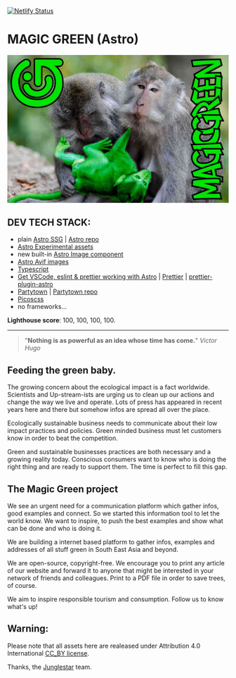 [![Netlify Status](https://api.netlify.com/api/v1/badges/91072c23-42b0-45bf-ab7a-e7749162b0f5/deploy-status)](https://app.netlify.com/sites/magicgreenastro/deploys)

# MAGIC GREEN (Astro)

[![magic green](./src/assets/p/og_large_image.jpg)](https://magicgreen.junglestar.org)

## DEV TECH STACK:

- plain [Astro SSG](https://docs.astro.build/en/getting-started/) | [Astro repo](https://github.com/withastro/astro)
- [Astro Experimental assets](https://docs.astro.build/en/guides/assets/)
- new built-in [Astro Image component](https://docs.astro.build/en/guides/assets/#convert-from-astrojsimage)
- [Astro Avif images](https://docs.astro.build/en/guides/assets/#properties)
- [Typescript](https://docs.astro.build/en/guides/typescript/)
- [Get VSCode, eslint & prettier working with Astro](https://patheticgeek.dev/blog/astro-prettier-eslint-vscode) | [Prettier](https://docs.astro.build/en/editor-setup/#prettier) | [prettier-plugin-astro](https://github.com/withastro/prettier-plugin-astro)
- [Partytown](https://docs.astro.build/en/guides/integrations-guide/partytown/) | [Partytown repo](https://github.com/withastro/astro/tree/main/packages/integrations/partytown)
- [Picoscss](https://picocss.com/)
- no frameworks...

**Lighthouse score**: 100, 100, 100, 100.

---

> "**Nothing is as powerful as an idea whose time has come.**" _Victor Hugo_

## Feeding the green baby.

The growing concern about the ecological impact is a fact worldwide. Scientists and Up-stream-ists are urging us to clean up our actions and change the way we live and operate. Lots of press has appeared in recent years here and there but somehow infos are spread all over the place.

Ecologically sustainable business needs to communicate about their low impact practices and policies. Green minded business must let customers know in order to beat the competition.

Green and sustainable businesses practices are both necessary and a growing reality today. Conscious consumers want to know who is doing the right thing and are ready to support them. The time is perfect to fill this gap.

## The Magic Green project

We see an urgent need for a communication platform which gather infos, good examples and connect. So we started this information tool to let the world know. We want to inspire, to push the best examples and show what can be done and who is doing it.

We are building a internet based platform to gather infos, examples and addresses of all stuff green in South East Asia and beyond.

We are open-source, copyright-free. We encourage you to print any article of our website and forward it to anyone that might be interested in your network of friends and colleagues. Print to a PDF file in order to save trees, of course.

We aim to inspire responsible tourism and consumption. Follow us to know what's up!

## Warning:

Please note that all assets here are realeased under Attribution 4.0 International [CC_BY license](https://creativecommons.org/licenses/by/4.0/).

Thanks, the [Junglestar](https://junglestar.org) team.
